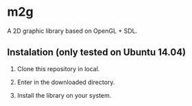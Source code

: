 # m2g

A 2D graphic library based on OpenGL + SDL.

## Instalation (only tested on Ubuntu 14.04)

1. Clone this repository in local.

2. Enter in the downloaded directory.

3. Install the library on your system.
